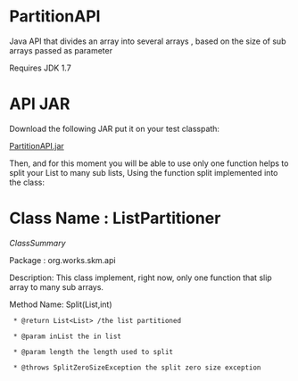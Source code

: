 # PartitionAPI
 Java API that divides an array into several arrays , based on the size of sub arrays passed as parameter

 Requires JDK 1.7 

# API JAR
Download the following JAR put it on your test classpath:

[PartitionAPI.jar](http://download1327.mediafire.com/r1rmr3muy0gg/y4rakriqa2ahorj/partitionApi.jar)

Then, and for this moment you will be able to use only one function helps to split your List to many sub lists, Using the function split implemented into the class:

# Class Name : ListPartitioner

$Class Summary$

Package : org.works.skm.api

Description:
This class implement, right now, only one function that slip array to many sub arrays.

Method Name: Split(List,int)

	 * @return List<List> /the list partitioned
	 
	 * @param inList the in list
	 
	 * @param length the length used to split
	 
	 * @throws SplitZeroSizeException the split zero size exception
	 

